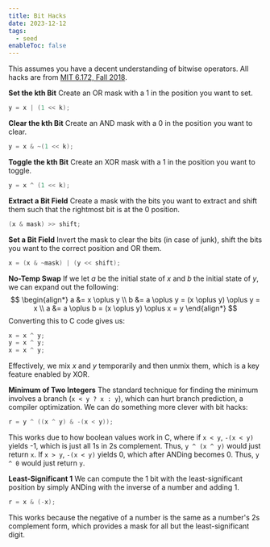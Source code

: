 ```yaml
---
title: Bit Hacks
date: 2023-12-12
tags:
  - seed
enableToc: false
---
```

This assumes you have a decent understanding of bitwise operators. All hacks are from [MIT 6.172, Fall 2018](https://www.youtube.com/watch?v=ZusiKXcz_ac&list=PLUl4u3cNGP63VIBQVWguXxZZi0566y7Wf).

**Set the kth Bit**
Create an OR mask with a 1 in the position you want to set.
```c
y = x | (1 << k);
```

**Clear the kth Bit**
Create an AND mask with a 0 in the position you want to clear.
```c
y = x & ~(1 << k);
```

**Toggle the kth Bit**
Create an XOR mask with a 1 in the position you want to toggle.
```c
y = x ^ (1 << k);
```

**Extract a Bit Field**
Create a mask with the bits you want to extract and shift them such that the rightmost bit is at the 0 position.
```c
(x & mask) >> shift;
```

**Set a Bit Field**
Invert the mask to clear the bits (in case of junk), shift the bits you want to the correct position and OR them.
```c
x = (x & ~mask) | (y << shift);
```

**No-Temp Swap**
If we let $a$ be the initial state of $x$ and $b$ the initial state of $y$, we can expand out the following:
$$
\begin{align*}
	a &= x \oplus y \\
	b &= a \oplus y = (x \oplus y) \oplus y = x \\
	a &= a \oplus b = (x \oplus y) \oplus x = y
\end{align*}
$$
Converting this to C code gives us:
```c
x = x ^ y;
y = x ^ y;
x = x ^ y;
```

Effectively, we mix $x$ and $y$ temporarily and then unmix them, which is a key feature enabled by XOR.

**Minimum of Two Integers**
The standard technique for finding the minimum involves a branch (`x < y ? x : y`), which can hurt branch prediction, a compiler optimization. We can do something more clever with bit hacks:
```c
r = y ^ ((x ^ y) & -(x < y));
```

This works due to how boolean values work in C, where if `x < y`, `-(x < y)` yields -1, which is just all 1s in 2s complement. Thus, `y ^ (x ^ y)` would just return `x`. If `x > y`, `-(x < y)` yields 0, which after ANDing becomes 0. Thus, `y ^ 0` would just return `y`.

**Least-Significant 1**
We can compute the 1 bit with the least-significant position by simply ANDing with the inverse of a number and adding 1.
```c
r = x & (-x);
```

This works because the negative of a number is the same as a number's 2s complement form, which provides a mask for all but the least-significant digit.